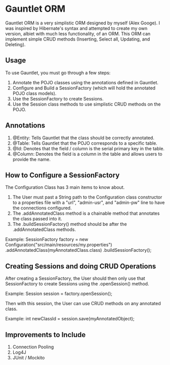 # Gauntlet ORM
Gauntlet ORM is a very simplistic ORM designed by myself (Alex Googe). I was inspired by Hibernate's syntax and attempted to create my own version, albiet with much less functionality, of an ORM. This ORM can implement simple CRUD methods (Inserting, Select all, Updating, and Deleting).

## Usage
To use Gauntlet, you must go through a few steps:

1. Annotate the POJO classes using the annotations defined in Gauntlet.
2. Configure and Build a SessionFactory (which will hold the annotated POJO class models).
3. Use the SessionFactory to create Sessions. 
4. Use the Session class methods to use simplistic CRUD methods on the POJO.

## Annotations

1. @Entity: Tells Gauntlet that the class should be correctly annotated.
2. @Table: Tells Gauntlet that the POJO corresponds to a specific table.
3. @Id: Denotes that the field / column is the serial primary key in the table.
4. @Column: Denotes the field is a column in the table and allows users to provide the name.

## How to Configure a SessionFactory

The Configuration Class has 3 main items to know about. 
1. The User must past a String path to the Configuration class constructor to a properties file with a "url", "admin-usr", and "admin-pw" line to have the connections configured.
2. The .addAnnotatedClass method is a chainable method that annotates the class passed into it.
3. The .buildSessionFactory() method should be after the .addAnnotatedClass methods.

Example: 
SessionFactory factory = new Configuration("src/main/resources/my.properties")
                            .addAnnotatedClass(myAnnotatedClass.class)
                            .buildSessionFactory();

## Creating Sessions and doing CRUD Operations

After creating a SessionFactory, the User should then only use that SessionFactory to create Sessions using the .openSession() method. 

Example: Session session = factory.openSession();

Then with this session, the User can use CRUD methods on any annotated class.

Example: int newClassId = session.save(myAnnotatedObject);

## Improvements to Include

1. Connection Pooling
2. Log4J
3. JUnit / Mockito

